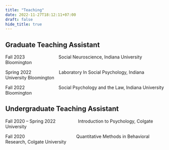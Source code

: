 ```yaml
---
title: "Teaching"
date: 2022-11-27T18:12:11+07:00
draft: false
hide_title: true
---
```


## Graduate Teaching Assistant
Fall 2023&nbsp;&nbsp;&nbsp;&nbsp;&nbsp;&nbsp;&nbsp;&nbsp;&nbsp;&nbsp;&nbsp;&nbsp;&nbsp;&nbsp;&nbsp;&nbsp;&nbsp;&nbsp;&nbsp;&nbsp;&nbsp;&nbsp;&nbsp;&nbsp;&nbsp;&nbsp; Social Neuroscience, Indiana University Bloomington


Spring 2022&nbsp;&nbsp;&nbsp;&nbsp;&nbsp;&nbsp;&nbsp;&nbsp;&nbsp;&nbsp;&nbsp;&nbsp;&nbsp;&nbsp;&nbsp;&nbsp;&nbsp;&nbsp;&nbsp;&nbsp;&nbsp; Laboratory In Social Psychology, Indiana University Bloomington

Fall 2022&nbsp;&nbsp;&nbsp;&nbsp;&nbsp;&nbsp;&nbsp;&nbsp;&nbsp;&nbsp;&nbsp;&nbsp;&nbsp;&nbsp;&nbsp;&nbsp;&nbsp;&nbsp;&nbsp;&nbsp;&nbsp;&nbsp;&nbsp;&nbsp;&nbsp;&nbsp; Social Psychology and the Law, Indiana University Bloomington

## Undergraduate Teaching Assistant
Fall 2020 – Spring 2022&nbsp;&nbsp;&nbsp;&nbsp;&nbsp;&nbsp;&nbsp;&nbsp;&nbsp;&nbsp;&nbsp;&nbsp;&nbsp;&nbsp;&nbsp;&nbsp;&nbsp; Introduction to Psychology, Colgate University 

Fall 2020&nbsp;&nbsp;&nbsp;&nbsp;&nbsp;&nbsp;&nbsp;&nbsp;&nbsp;&nbsp;&nbsp;&nbsp;&nbsp;&nbsp;&nbsp;&nbsp;&nbsp;&nbsp;&nbsp;&nbsp;&nbsp;&nbsp;&nbsp;&nbsp;&nbsp;&nbsp;&nbsp;&nbsp;&nbsp;&nbsp;&nbsp;&nbsp;&nbsp;&nbsp;&nbsp;&nbsp;&nbsp;&nbsp;&nbsp;&nbsp; Quantitative Methods in Behavioral Research, Colgate University


